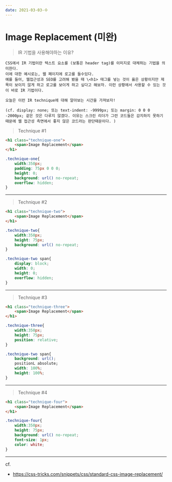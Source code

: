 ```yaml
---
date: 2021-03-03-수
---
```

Image Replacement  (미완)
=====

> IR 기법을 사용해야하는 이유? 

    CSS에서 IR 기법이란 텍스트 요소를 (보통은 header tag)를 이미지로 대체하는 기법을 의미한다.
    이에 대한 예시로는, 웹 페이지에 로고를 들수있다. 
    예를 들어, 웹접근성과 SEO를 고려해 봤을 때 \<h1> 태그를 넣는 것이 옳은 상황이지만 제목이 보이지 않게 하고 로고를 보이게 하고 싶다고 해보자. 이런 상황에서 사용할 수 있는 것이 바로 IR 기법이다. 

    오늘은 이런 IR technique에 대해 알아보는 시간을 가져보자! 

    (cf. display: none; 또는 text-indent: -9999px; 또는 margin: 0 0 0 -2000px; 같은 것은 다루지 않겠다. 이유는 스크린 리더가 그런 코드들은 감지하지 못하기 때문에 웹 접근성 측면에서 좋지 않은 코드라는 판단때문이다. )

> Technique #1

```html
<h1 class="technique-one">
    <span>Image Replacement</span>
</h1>
```

```css
.technique-one{
    width:350px;
    padding: 75px 0 0 0;
    height: 0;
    background: url() no-repeat;
    overflow: hidden;
}
```


---

> Technique #2

```html
<h1 class="technique-two">
    <span>Image Replacement</span>
</h1>
```

```css
.technique-two{
    width:350px;
    height: 75px;
    background: url() no-repeat;
}

.technique-two span{
    display: block;
    width: 0;
    height: 0;
    overflow: hidden;
}
```

---

> Technique #3

```html
<h1 class="technique-three">
    <span>Image Replacement</span>
</h1>
```

```css
.technique-three{
    width:350px;
    height: 75px;
    position: relative;
}

.technique-two span{
    background: url();
    positionL absolute;
    width: 100%;
    height: 100%;
}
```

---

> Technique #4

```html
<h1 class="technique-four">
    <span>Image Replacement</span>
</h1>
```

```css
.technique-four{
    width:350px;
    height: 75px;
    background: url() no-repeat;
    font-size: 1px;
    color: white;
}
```

---


cf. 
- https://css-tricks.com/snippets/css/standard-css-image-replacement/

